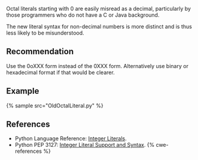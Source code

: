Octal literals starting with 0 are easily misread as a decimal, particularly by those programmers who do not have a C or Java background.

The new literal syntax for non-decimal numbers is more distinct and is thus less likely to be misunderstood.


## Recommendation
Use the 0oXXX form instead of the 0XXX form. Alternatively use binary or hexadecimal format if that would be clearer.


## Example
{% sample src="OldOctalLiteral.py" %}

## References
* Python Language Reference: [Integer Literals](http://docs.python.org/2/reference/lexical_analysis.html#integer-and-long-integer-literals).
* Python PEP 3127: [Integer Literal Support and Syntax](http://www.python.org/dev/peps/pep-3127/).
{% cwe-references %}
